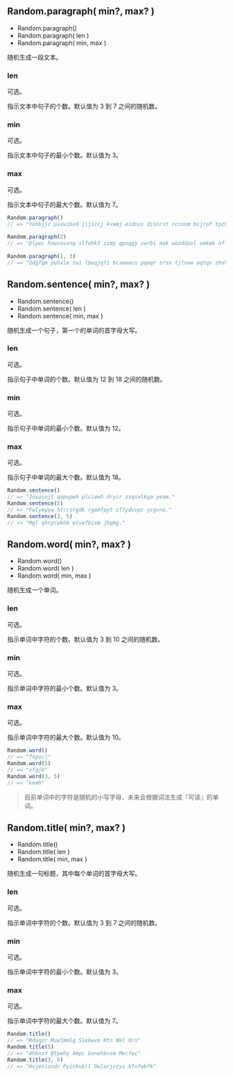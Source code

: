 <!-- ### Text -->

## Random.paragraph( min?, max? )

* Random.paragraph()
* Random.paragraph( len )
* Random.paragraph( min, max )

随机生成一段文本。

<!-- **参数的含义和默认值**如下所示： -->

### len

可选。

指示文本中句子的个数。默认值为 3 到 7 之间的随机数。

### min

可选。

指示文本中句子的最小个数。默认值为 3。

### max

可选。

指示文本中句子的最大个数。默认值为 7。


<!-- **使用示例**如下所示： -->

```js
Random.paragraph()
// => "Yohbjjz psxwibxd jijiccj kvemj eidnus disnrst rcconm bcjrof tpzhdo ncxc yjws jnmdmty. Dkmiwza ibudbufrnh ndmcpz tomdyh oqoonsn jhoy rueieihtt vsrjpudcm sotfqsfyv mjeat shnqmslfo oirnzu cru qmpt ggvgxwv jbu kjde. Kzegfq kigj dtzdd ngtytgm comwwoox fgtee ywdrnbam utu nyvlyiv tubouw lezpkmyq fkoa jlygdgf pgv gyerges wbykcxhwe bcpmt beqtkq. Mfxcqyh vhvpovktvl hrmsgfxnt jmnhyndk qohnlmgc sicmlnsq nwku dxtbmwrta omikpmajv qda qrn cwoyfaykxa xqnbv bwbnyov hbrskzt. Pdfqwzpb hypvtknt bovxx noramu xhzam kfb ympmebhqxw gbtaszonqo zmsdgcku mjkjc widrymjzj nytudruhfr uudsitbst cgmwewxpi bye. Eyseox wyef ikdnws weoyof dqecfwokkv svyjdyulk glusauosnu achmrakky kdcfp kujrqcq xojqbxrp mpfv vmw tahxtnw fhe lcitj."
    
Random.paragraph(2)
// => "Dlpec hnwvovvnq slfehkf zimy qpxqgy vwrbi mok wozddpol umkek nffjcmk gnqhhvm ztqkvjm kvukg dqubvqn xqbmoda. Vdkceijr fhhyemx hgkruvxuvr kuez wmkfv lusfksuj oewvvf cyw tfpo jswpseupm ypybap kwbofwg uuwn rvoxti ydpeeerf."
    
Random.paragraph(1, 3)
// => "Qdgfqm puhxle twi lbeqjqfi bcxeeecu pqeqr srsx tjlnew oqtqx zhxhkvq pnjns eblxhzzta hifj csvndh ylechtyu."
```

## Random.sentence( min?, max? )

* Random.sentence()
* Random.sentence( len )
* Random.sentence( min, max )

随机生成一个句子，第一个的单词的首字母大写。

<!-- **参数的含义和默认值**如下所示： -->

### len

可选。

指示句子中单词的个数。默认值为 12 到 18 之间的随机数。

### min

可选。

指示句子中单词的最小个数。默认值为 12。

### max

可选。

指示句子中单词的最大个数。默认值为 18。

<!-- **使用示例**如下所示： -->

```js
Random.sentence()
// => "Jovasojt qopupwh plciewh dryir zsqsvlkga yeam."
Random.sentence(5)
// => "Fwlymyyw htccsrgdk rgemfpyt cffydvvpc ycgvno."
Random.sentence(3, 5)
// => "Mgl qhrprwkhb etvwfbixm jbqmg."
```

## Random.word( min?, max? )

* Random.word()
* Random.word( len )
* Random.word( min, max )

随机生成一个单词。

<!-- **参数的含义和默认值**如下所示： -->

### len

可选。

指示单词中字符的个数。默认值为 3 到 10 之间的随机数。

### min

可选。

指示单词中字符的最小个数。默认值为 3。

### max

可选。

指示单词中字符的最大个数。默认值为 10。

<!-- **使用示例**如下所示： -->

```js
Random.word()
// => "fxpocl"
Random.word(5)
// => "xfqjb"
Random.word(3, 5)
// => "kemh"
```

> 目前单词中的字符是随机的小写字母，未来会根据词法生成『可读』的单词。

## Random.title( min?, max? )

* Random.title()
* Random.title( len )
* Random.title( min, max )

随机生成一句标题，其中每个单词的首字母大写。

<!-- **参数的含义和默认值**如下所示： -->

### len

可选。

指示单词中字符的个数。默认值为 3 到 7 之间的随机数。

### min

可选。

指示单词中字符的最小个数。默认值为 3。

### max

可选。

指示单词中字符的最大个数。默认值为 7。

<!-- **使用示例**如下所示： -->

```js
Random.title()
// => "Rduqzr Muwlmmlg Siekwvo Ktn Nkl Orn"
Random.title(5)
// => "Ahknzf Btpehy Xmpc Gonehbnsm Mecfec"
Random.title(3, 5)
// => "Hvjexiondr Pyickubll Owlorjvzys Xfnfwbfk"
```
